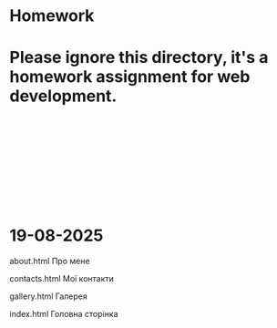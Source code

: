 # Homework
# Please ignore this directory, it's a homework assignment for web development.

<br><br><br><br><br><br><br><br><br>

# 19-08-2025
about.html
Про мене

contacts.html
Мої контакти

gallery.html
Галерея

index.html
Головна сторінка

